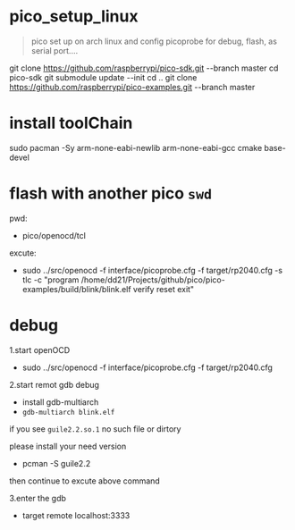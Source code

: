 # pico_setup_linux
> pico set up on arch linux and config picoprobe for debug, flash, as serial port....


git clone https://github.com/raspberrypi/pico-sdk.git --branch master
cd pico-sdk
git submodule update --init
cd ..
git clone https://github.com/raspberrypi/pico-examples.git --branch master



# install toolChain

sudo pacman -Sy 
    arm-none-eabi-newlib
    arm-none-eabi-gcc
    cmake
    base-devel


# flash with another pico `swd`

pwd:
  - pico/openocd/tcl

excute:
  - sudo ../src/openocd -f interface/picoprobe.cfg -f target/rp2040.cfg -s tlc -c "program /home/dd21/Projects/github/pico/pico-examples/build/blink/blink.elf  verify reset exit"


# debug

1.start openOCD

- sudo ../src/openocd -f interface/picoprobe.cfg -f target/rp2040.cfg 

2.start remot gdb debug 

- install gdb-multiarch 
- `gdb-multiarch blink.elf`

if you see `guile2.2.so.1` no such file or dirtory

please install your need version 

- pcman -S guile2.2 

then continue to excute above command

3.enter the gdb 

- target remote localhost:3333
